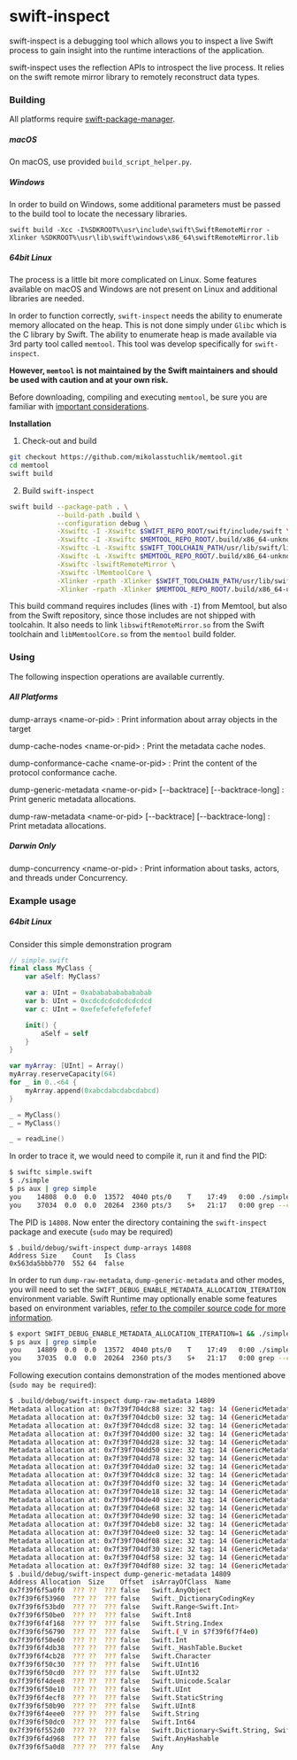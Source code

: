 # swift-inspect

swift-inspect is a debugging tool which allows you to inspect a live Swift process to gain insight into the runtime interactions of the application.

swift-inspect uses the reflection APIs to introspect the live process.  It relies on the swift remote mirror library to remotely reconstruct data types.

### Building

All platforms require [swift-package-manager](https://github.com/apple/swift-package-manager).

##### macOS

On macOS, use provided `build_script_helper.py`.

##### Windows

In order to build on Windows, some additional parameters must be passed to the build tool to locate the necessary libraries.

~~~
swift build -Xcc -I%SDKROOT%\usr\include\swift\SwiftRemoteMirror -Xlinker %SDKROOT%\usr\lib\swift\windows\x86_64\swiftRemoteMirror.lib
~~~

##### 64bit Linux

The process is a little bit more complicated on Linux. Some features available on macOS and Windows are not present on Linux and additional libraries are needed.

In order to function correctly, `swift-inspect` needs the ability to enumerate memory allocated on the heap. This is not done simply under `Glibc` which is the C library by Swift. The ability to enumerate heap is made available via 3rd party tool called `memtool`. This tool was develop specifically for `swift-inspect`.

**However, `memtool` is not maintained by the Swift maintainers and should be used with caution and at your own risk.**

Before downloading, compiling and executing `memtool`, be sure you are familiar with [important considerations](https://github.com/mikolasstuchlik/memtool/#important-considerations).

**Installation**

1. Check-out and build
```bash
git checkout https://github.com/mikolasstuchlik/memtool.git
cd memtool
swift build
```

2. Build `swift-inspect` 

```bash
swift build --package-path . \
            --build-path .build \
            --configuration debug \
            -Xswiftc -I -Xswiftc $SWIFT_REPO_ROOT/swift/include/swift \
            -Xswiftc -I -Xswiftc $MEMTOOL_REPO_ROOT/.build/x86_64-unknown-linux-gnu/debug \
            -Xswiftc -L -Xswiftc $SWIFT_TOOLCHAIN_PATH/usr/lib/swift/linux \
            -Xswiftc -L -Xswiftc $MEMTOOL_REPO_ROOT/.build/x86_64-unknown-linux-gnu/debug \
            -Xswiftc -lswiftRemoteMirror \
            -Xswiftc -lMemtoolCore \
            -Xlinker -rpath -Xlinker $SWIFT_TOOLCHAIN_PATH/usr/lib/swift/linux \
            -Xlinker -rpath -Xlinker $MEMTOOL_REPO_ROOT/.build/x86_64-unknown-linux-gnu/debug
```

This build command requires includes (lines with `-I`) from Memtool, but also from the Swift repository, since those includes are not shipped with toolcahin. It also needs to link `libswiftRemoteMirror.so` from the Swift toolchain and `libMemtoolCore.so` from the `memtool` build folder.

### Using

The following inspection operations are available currently.

##### All Platforms

dump-arrays &lt;name-or-pid&gt;
: Print information about array objects in the target

dump-cache-nodes &lt;name-or-pid&gt;
: Print the metadata cache nodes.

dump-conformance-cache &lt;name-or-pid&gt;
: Print the content of the protocol conformance cache.

dump-generic-metadata &lt;name-or-pid&gt; [--backtrace] [--backtrace-long]
: Print generic metadata allocations.

dump-raw-metadata &lt;name-or-pid&gt; [--backtrace] [--backtrace-long]
: Print metadata allocations.

##### Darwin Only

dump-concurrency &lt;name-or-pid&gt;
: Print information about tasks, actors, and threads under Concurrency.

### Example usage

##### 64bit Linux

Consider this simple demonstration program

```swift
// simple.swift
final class MyClass {
    var aSelf: MyClass?

    var a: UInt = 0xabababababababab
    var b: UInt = 0xcdcdcdcdcdcdcdcd
    var c: UInt = 0xefefefefefefefef

    init() {
        aSelf = self
    }
}

var myArray: [UInt] = Array()
myArray.reserveCapacity(64)
for _ in 0..<64 {
    myArray.append(0xabcdabcdabcdabcd)
}

_ = MyClass()
_ = MyClass()

_ = readLine()
```
In order to trace it, we would need to compile it, run it and find the PID:
```bash
$ swiftc simple.swift
$ ./simple
$ ps aux | grep simple
you    14808  0.0  0.0  13572  4040 pts/0    T    17:49   0:00 ./simple
you    37034  0.0  0.0  20264  2360 pts/3    S+   21:17   0:00 grep --color=auto simple
```

The PID is `14808`.
Now enter the directory containing the `swift-inspect` package and execute (`sudo` may be required)

```
$ .build/debug/swift-inspect dump-arrays 14808
Address	Size	Count	Is Class
0x563da5bbb770	552	64	false
```

In order to run `dump-raw-metadata`, `dump-generic-metadata` and other modes, you will need to set the `SWIFT_DEBUG_ENABLE_METADATA_ALLOCATION_ITERATION` environment variable. Swift Runtime may optionally enable some features based on environment variables, [refer to the compiler source code for more information](https://github.com/apple/swift/blob/main/stdlib/public/runtime/EnvironmentVariables.def).

```bash
$ export SWIFT_DEBUG_ENABLE_METADATA_ALLOCATION_ITERATION=1 && ./simple
$ ps aux | grep simple
you    14809  0.0  0.0  13572  4040 pts/0    T    17:49   0:00 ./simple
you    37035  0.0  0.0  20264  2360 pts/3    S+   21:17   0:00 grep --color=auto simple
```

Following execution contains demonstration of the modes mentioned above (`sudo may be required`):
```bash
$ .build/debug/swift-inspect dump-raw-metadata 14809
Metadata allocation at: 0x7f39f704dc88 size: 32 tag: 14 (GenericMetadataCache)
Metadata allocation at: 0x7f39f704dcb0 size: 32 tag: 14 (GenericMetadataCache)
Metadata allocation at: 0x7f39f704dcd8 size: 32 tag: 14 (GenericMetadataCache)
Metadata allocation at: 0x7f39f704dd00 size: 32 tag: 14 (GenericMetadataCache)
Metadata allocation at: 0x7f39f704dd28 size: 32 tag: 14 (GenericMetadataCache)
Metadata allocation at: 0x7f39f704dd50 size: 32 tag: 14 (GenericMetadataCache)
Metadata allocation at: 0x7f39f704dd78 size: 32 tag: 14 (GenericMetadataCache)
Metadata allocation at: 0x7f39f704dda0 size: 32 tag: 14 (GenericMetadataCache)
Metadata allocation at: 0x7f39f704ddc8 size: 32 tag: 14 (GenericMetadataCache)
Metadata allocation at: 0x7f39f704ddf0 size: 32 tag: 14 (GenericMetadataCache)
Metadata allocation at: 0x7f39f704de18 size: 32 tag: 14 (GenericMetadataCache)
Metadata allocation at: 0x7f39f704de40 size: 32 tag: 14 (GenericMetadataCache)
Metadata allocation at: 0x7f39f704de68 size: 32 tag: 14 (GenericMetadataCache)
Metadata allocation at: 0x7f39f704de90 size: 32 tag: 14 (GenericMetadataCache)
Metadata allocation at: 0x7f39f704deb8 size: 32 tag: 14 (GenericMetadataCache)
Metadata allocation at: 0x7f39f704dee0 size: 32 tag: 14 (GenericMetadataCache)
Metadata allocation at: 0x7f39f704df08 size: 32 tag: 14 (GenericMetadataCache)
Metadata allocation at: 0x7f39f704df30 size: 32 tag: 14 (GenericMetadataCache)
Metadata allocation at: 0x7f39f704df58 size: 32 tag: 14 (GenericMetadataCache)
Metadata allocation at: 0x7f39f704df80 size: 32 tag: 14 (GenericMetadataCache)
$ .build/debug/swift-inspect dump-generic-metadata 14809
Address	Allocation	Size	Offset	isArrayOfClass	Name
0x7f39f6f5a0f0	???	??	???	false	Swift.AnyObject
0x7f39f6f53960	???	??	???	false	Swift._DictionaryCodingKey
0x7f39f6f53bd0	???	??	???	false	Swift.Range<Swift.Int>
0x7f39f6f50be0	???	??	???	false	Swift.Int8
0x7f39f6f4f168	???	??	???	false	Swift.String.Index
0x7f39f6f56790	???	??	???	false	Swift.(_V in $7f39f6f7f4e0)
0x7f39f6f50e60	???	??	???	false	Swift.Int
0x7f39f6f4db38	???	??	???	false	Swift._HashTable.Bucket
0x7f39f6f4cb28	???	??	???	false	Swift.Character
0x7f39f6f50c30	???	??	???	false	Swift.UInt16
0x7f39f6f50cd0	???	??	???	false	Swift.UInt32
0x7f39f6f4dee8	???	??	???	false	Swift.Unicode.Scalar
0x7f39f6f50e10	???	??	???	false	Swift.UInt
0x7f39f6f4ecf8	???	??	???	false	Swift.StaticString
0x7f39f6f50b90	???	??	???	false	Swift.UInt8
0x7f39f6f4eee0	???	??	???	false	Swift.String
0x7f39f6f50dc0	???	??	???	false	Swift.Int64
0x7f39f6f552d0	???	??	???	false	Swift.Dictionary<Swift.String, Swift.AnyObject>
0x7f39f6f4d968	???	??	???	false	Swift.AnyHashable
0x7f39f6f5a0d8	???	??	???	false	Any
```
